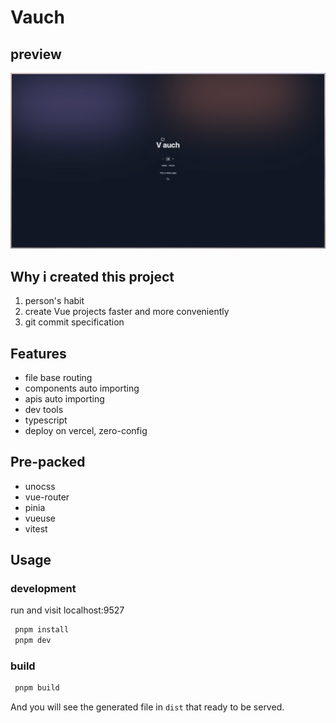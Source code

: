 # Vauch 

## preview
![preview-vauch](./vauch.png) 

## Why i created this project

1. person's habit
2. create Vue projects faster and more conveniently
3. git commit specification

## Features

- file base routing
- components auto importing
- apis auto importing
- dev tools
- typescript
- deploy on vercel, zero-config

## Pre-packed

- unocss
- vue-router
- pinia
- vueuse
- vitest

## Usage

### development

run and visit localhost:9527

```bash
 pnpm install
 pnpm dev
```

### build

```bash
 pnpm build
```

And you will see the generated file in `dist` that ready to be served.

